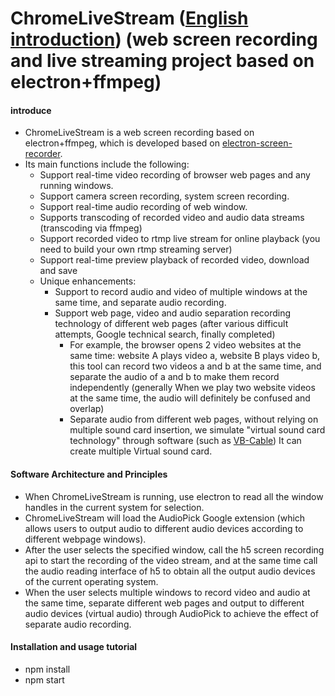 # ChromeLiveStream ([English introduction](https://github.com/xiaohero/ChromeLiveStream/blob/master/README.en.md)) (web screen recording and live streaming project based on electron+ffmpeg)

#### introduce
* ChromeLiveStream is a web screen recording based on electron+ffmpeg, which is developed based on [electron-screen-recorder](https://github.com/hokein/electron-screen-recorder).
* Its main functions include the following:
  * Support real-time video recording of browser web pages and any running windows.
  * Support camera screen recording, system screen recording.
  * Support real-time audio recording of web window.
  * Supports transcoding of recorded video and audio data streams (transcoding via ffmpeg)
  * Support recorded video to rtmp live stream for online playback (you need to build your own rtmp streaming server)
  * Support real-time preview playback of recorded video, download and save
  * Unique enhancements:
    * Support to record audio and video of multiple windows at the same time, and separate audio recording.
    * Support web page, video and audio separation recording technology of different web pages (after various difficult attempts, Google technical search, finally completed)
      * For example, the browser opens 2 video websites at the same time: website A plays video a, website B plays video b, this tool can record two videos a and b at the same time, and separate the audio of a and b to make them record independently (generally When we play two website videos at the same time, the audio will definitely be confused and overlap)
      * Separate audio from different web pages, without relying on multiple sound card insertion, we simulate "virtual sound card technology" through software (such as [VB-Cable](https://vb-audio.com/Cable/)) It can create multiple Virtual sound card.


#### Software Architecture and Principles
* When ChromeLiveStream is running, use electron to read all the window handles in the current system for selection.
* ChromeLiveStream will load the AudioPick Google extension (which allows users to output audio to different audio devices according to different webpage windows).
* After the user selects the specified window, call the h5 screen recording api to start the recording of the video stream, and at the same time call the audio reading interface of h5 to obtain all the output audio devices of the current operating system.
* When the user selects multiple windows to record video and audio at the same time, separate different web pages and output to different audio devices (virtual audio) through AudioPick to achieve the effect of separate audio recording.


#### Installation and usage tutorial
* npm install
* npm start